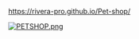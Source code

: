 https://rivera-pro.github.io/Pet-shop/

[![PETSHOP.png](https://i.postimg.cc/vHv7Fgjg/PETSHOP.png)](https://postimg.cc/PPPv1xdT)

